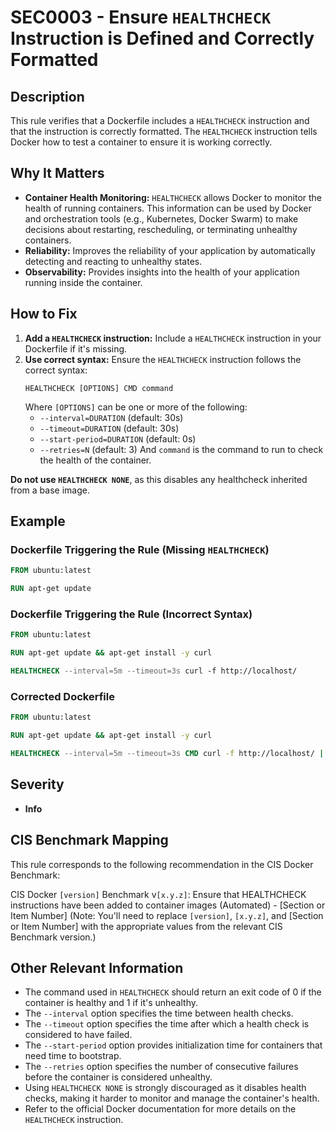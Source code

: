 # SEC0003 - Ensure `HEALTHCHECK` Instruction is Defined and Correctly Formatted

## Description

This rule verifies that a Dockerfile includes a `HEALTHCHECK` instruction and that the instruction is correctly formatted. The `HEALTHCHECK` instruction tells Docker how to test a container to ensure it is working correctly.

## Why It Matters

-   **Container Health Monitoring:** `HEALTHCHECK` allows Docker to monitor the health of running containers. This information can be used by Docker and orchestration tools (e.g., Kubernetes, Docker Swarm) to make decisions about restarting, rescheduling, or terminating unhealthy containers.
-   **Reliability:** Improves the reliability of your application by automatically detecting and reacting to unhealthy states.
-   **Observability:** Provides insights into the health of your application running inside the container.

## How to Fix

1.  **Add a `HEALTHCHECK` instruction:** Include a `HEALTHCHECK` instruction in your Dockerfile if it's missing.
2.  **Use correct syntax:** Ensure the `HEALTHCHECK` instruction follows the correct syntax:
    ```
    HEALTHCHECK [OPTIONS] CMD command
    ```
    Where `[OPTIONS]` can be one or more of the following:
    -   `--interval=DURATION` (default: 30s)
    -   `--timeout=DURATION` (default: 30s)
    -   `--start-period=DURATION` (default: 0s)
    -   `--retries=N` (default: 3)
    And `command` is the command to run to check the health of the container.

**Do not use `HEALTHCHECK NONE`**, as this disables any healthcheck inherited from a base image.

## Example

### Dockerfile Triggering the Rule (Missing `HEALTHCHECK`)

```dockerfile
FROM ubuntu:latest

RUN apt-get update
```

### Dockerfile Triggering the Rule (Incorrect Syntax)

```dockerfile
FROM ubuntu:latest

RUN apt-get update && apt-get install -y curl

HEALTHCHECK --interval=5m --timeout=3s curl -f http://localhost/
```

### Corrected Dockerfile

```dockerfile
FROM ubuntu:latest

RUN apt-get update && apt-get install -y curl

HEALTHCHECK --interval=5m --timeout=3s CMD curl -f http://localhost/ || exit 1
```

## Severity

- **Info**

## CIS Benchmark Mapping
This rule corresponds to the following recommendation in the CIS Docker Benchmark:

CIS Docker `[version]` Benchmark v`[x.y.z]`: Ensure that HEALTHCHECK instructions have been added to container images (Automated) - [Section or Item Number] (Note: You'll need to replace `[version]`, `[x.y.z]`, and [Section or Item Number] with the appropriate values from the relevant CIS Benchmark version.)

## Other Relevant Information

- The command used in `HEALTHCHECK` should return an exit code of 0 if the container is healthy and 1 if it's unhealthy.
- The `--interval` option specifies the time between health checks.
- The `--timeout` option specifies the time after which a health check is considered to have failed.
- The `--start-period` option provides initialization time for containers that need time to bootstrap.
- The `--retries` option specifies the number of consecutive failures before the container is considered unhealthy.
- Using `HEALTHCHECK NONE` is strongly discouraged as it disables health checks, making it harder to monitor and manage the container's health.
- Refer to the official Docker documentation for more details on the `HEALTHCHECK` instruction.

